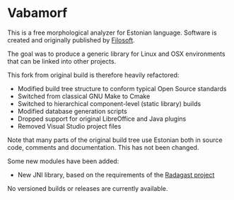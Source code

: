 # Vabamorf

This is a free morphological analyzer for Estonian language.
Software is created and originally published by [Filosoft](https://github.com/Filosoft/vabamorf).

The goal was to produce a generic library for Linux and OSX environments that can be linked into other projects.

This fork from original build is therefore heavily refactored:
* Modified build tree structure to conform typical Open Source standards
* Switched from classical GNU Make to Cmake
* Switched to hierarchical component-level (static library) builds
* Modified database generation scripts
* Dropped support for original LibreOffice and Java plugins
* Removed Visual Studio project files

Note that many parts of the original build tree use Estonian both in source code, comments and documentation.
This has not been changed.

Some new modules have been added:
* New JNI library, based on the requirements of the [Radagast project](https://github.com/theranger/radagast)

No versioned builds or releases are currently available.
